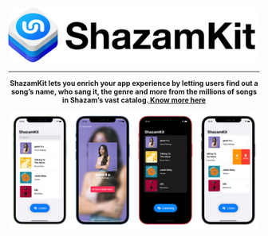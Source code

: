  <img src ="Assets/banner.png"  />  
 <hr>
 <p align="center"> <b>
ShazamKit lets you enrich your app experience by letting users find out a song’s name, who sang it, the genre and more from the millions of songs in Shazam’s vast catalog.<a href="https://developer.apple.com/shazamkit/"> Know more here</a>
 </b> </p>
 <img src ="Assets/ss.png"  />  
